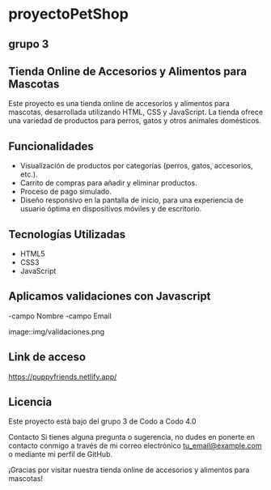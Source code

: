 # proyectoPetShop 
## grupo 3

## Tienda Online de Accesorios y Alimentos para Mascotas

Este proyecto es una tienda online de accesorios y alimentos para mascotas, desarrollada utilizando HTML, CSS y JavaScript. La tienda ofrece una variedad de productos para perros, gatos y otros animales domésticos.

## Funcionalidades

- Visualización de productos por categorías (perros, gatos, accesorios, etc.).
- Carrito de compras para añadir y eliminar productos.
- Proceso de pago simulado.
- Diseño responsivo en la pantalla de inicio, para una experiencia de usuario óptima en dispositivos móviles y de escritorio.

## Tecnologías Utilizadas

- HTML5
- CSS3
- JavaScript

## Aplicamos validaciones con Javascript
-campo Nombre
-campo Email

image::img/validaciones.png

## Link de acceso

https://puppyfriends.netlify.app/



## Licencia
Este proyecto está bajo del grupo 3 de Codo a Codo 4.0

Contacto
Si tienes alguna pregunta o sugerencia, no dudes en ponerte en contacto conmigo a través de mi correo electrónico tu_email@example.com o mediante mi perfil de GitHub.

¡Gracias por visitar nuestra tienda online de accesorios y alimentos para mascotas!

